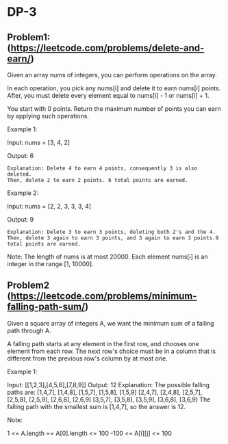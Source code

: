 # DP-3

## Problem1: (https://leetcode.com/problems/delete-and-earn/)

Given an array nums of integers, you can perform operations on the array.

In each operation, you pick any nums[i] and delete it to earn nums[i] points. After, you must delete every element equal to nums[i] - 1 or nums[i] + 1.

You start with 0 points. Return the maximum number of points you can earn by applying such operations.

Example 1:

Input: nums = [3, 4, 2]

Output: 6

    Explanation: Delete 4 to earn 4 points, consequently 3 is also deleted.
    Then, delete 2 to earn 2 points. 6 total points are earned.

Example 2:

Input: nums = [2, 2, 3, 3, 3, 4]

Output: 9

    Explanation: Delete 3 to earn 3 points, deleting both 2's and the 4.
    Then, delete 3 again to earn 3 points, and 3 again to earn 3 points.9 total points are earned.

Note: The length of nums is at most 20000.
      Each element nums[i] is an integer in the range [1, 10000].

## Problem2 (https://leetcode.com/problems/minimum-falling-path-sum/)
Given a square array of integers A, we want the minimum sum of a falling path through A.

A falling path starts at any element in the first row, and chooses one element from each row.  The next row's choice must be in a column that is different from the previous row's column by at most one.

 

Example 1:

Input: [[1,2,3],[4,5,6],[7,8,9]]
Output: 12
Explanation: 
The possible falling paths are:
[1,4,7], [1,4,8], [1,5,7], [1,5,8], [1,5,9]
[2,4,7], [2,4,8], [2,5,7], [2,5,8], [2,5,9], [2,6,8], [2,6,9]
[3,5,7], [3,5,8], [3,5,9], [3,6,8], [3,6,9]
The falling path with the smallest sum is [1,4,7], so the answer is 12.

 

Note:

1 <= A.length == A[0].length <= 100
-100 <= A[i][j] <= 100
